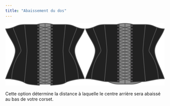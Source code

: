 ```yaml
---
title: "Abaissement du dos"
---
```


![L'option de drop arrière sur Cathrin](./backdrop.svg)

Cette option détermine la distance à laquelle le centre arrière sera abaissé au bas de votre corset.




